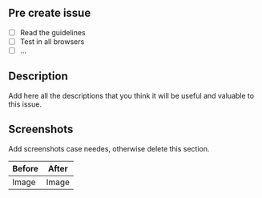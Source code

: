 ## Pre create issue

- [ ] Read the guidelines
- [ ] Test in all browsers
- [ ] ...

## Description

Add here all the descriptions that you think it will be useful and valuable to this issue.

## Screenshots

Add screenshots case needes, otherwise delete this section.

| Before | After |
| ------ | ----- |
| Image  | Image |
